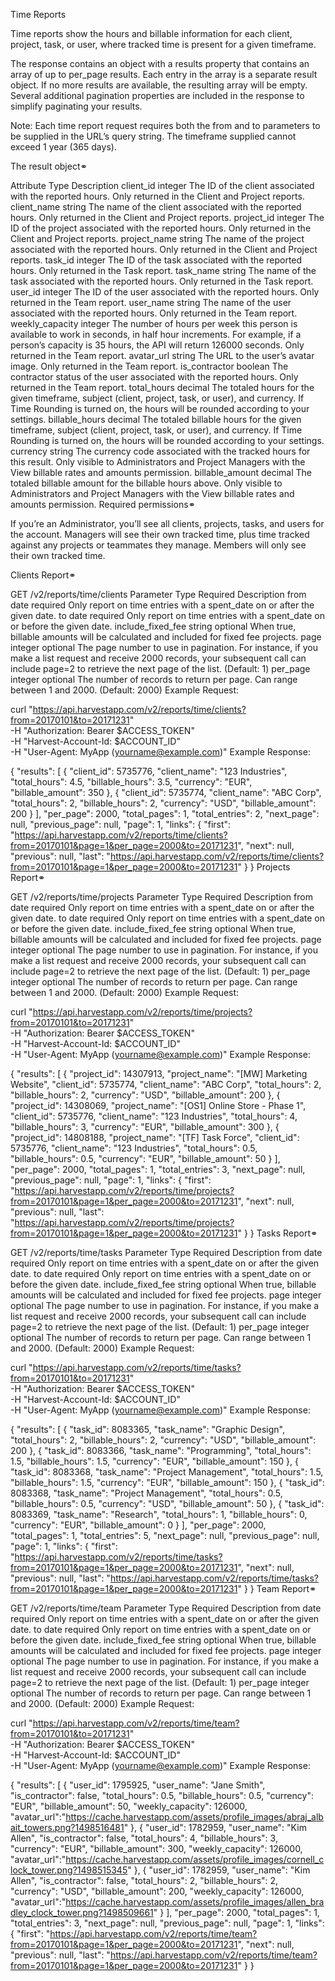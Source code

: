 Time Reports

Time reports show the hours and billable information for each client, project, task, or user, where tracked time is present for a given timeframe.

The response contains an object with a results property that contains an array of up to per_page results. Each entry in the array is a separate result object. If no more results are available, the resulting array will be empty. Several additional pagination properties are included in the response to simplify paginating your results.

Note: Each time report request requires both the from and to parameters to be supplied in the URL’s query string. The timeframe supplied cannot exceed 1 year (365 days).

The result object⚭

Attribute	Type	Description
client_id	integer	The ID of the client associated with the reported hours. Only returned in the Client and Project reports.
client_name	string	The name of the client associated with the reported hours. Only returned in the Client and Project reports.
project_id	integer	The ID of the project associated with the reported hours. Only returned in the Client and Project reports.
project_name	string	The name of the project associated with the reported hours. Only returned in the Client and Project reports.
task_id	integer	The ID of the task associated with the reported hours. Only returned in the Task report.
task_name	string	The name of the task associated with the reported hours. Only returned in the Task report.
user_id	integer	The ID of the user associated with the reported hours. Only returned in the Team report.
user_name	string	The name of the user associated with the reported hours. Only returned in the Team report.
weekly_capacity	integer	The number of hours per week this person is available to work in seconds, in half hour increments. For example, if a person’s capacity is 35 hours, the API will return 126000 seconds. Only returned in the Team report.
avatar_url	string	The URL to the user’s avatar image. Only returned in the Team report.
is_contractor	boolean	The contractor status of the user associated with the reported hours. Only returned in the Team report.
total_hours	decimal	The totaled hours for the given timeframe, subject (client, project, task, or user), and currency. If Time Rounding is turned on, the hours will be rounded according to your settings.
billable_hours	decimal	The totaled billable hours for the given timeframe, subject (client, project, task, or user), and currency. If Time Rounding is turned on, the hours will be rounded according to your settings.
currency	string	The currency code associated with the tracked hours for this result. Only visible to Administrators and Project Managers with the View billable rates and amounts permission.
billable_amount	decimal	The totaled billable amount for the billable hours above. Only visible to Administrators and Project Managers with the View billable rates and amounts permission.
Required permissions⚭

If you’re an Administrator, you’ll see all clients, projects, tasks, and users for the account. Managers will see their own tracked time, plus time tracked against any projects or teammates they manage. Members will only see their own tracked time.

Clients Report⚭

GET /v2/reports/time/clients
Parameter	Type	Required	Description
from	date	required	Only report on time entries with a spent_date on or after the given date.
to	date	required	Only report on time entries with a spent_date on or before the given date.
include_fixed_fee	string	optional	When true, billable amounts will be calculated and included for fixed fee projects.
page	integer	optional	The page number to use in pagination. For instance, if you make a list request and receive 2000 records, your subsequent call can include page=2 to retrieve the next page of the list. (Default: 1)
per_page	integer	optional	The number of records to return per page. Can range between 1 and 2000. (Default: 2000)
Example Request:

curl
"https://api.harvestapp.com/v2/reports/time/clients?from=20170101&to=20171231" \
  -H "Authorization: Bearer $ACCESS_TOKEN" \
  -H "Harvest-Account-Id: $ACCOUNT_ID" \
  -H "User-Agent: MyApp (yourname@example.com)"
Example Response:

{
  "results": [
    {
      "client_id": 5735776,
      "client_name": "123 Industries",
      "total_hours": 4.5,
      "billable_hours": 3.5,
      "currency": "EUR",
      "billable_amount": 350
    },
    {
      "client_id": 5735774,
      "client_name": "ABC Corp",
      "total_hours": 2,
      "billable_hours": 2,
      "currency": "USD",
      "billable_amount": 200
    }
  ],
  "per_page": 2000,
  "total_pages": 1,
  "total_entries": 2,
  "next_page": null,
  "previous_page": null,
  "page": 1,
  "links": {
    "first": "https://api.harvestapp.com/v2/reports/time/clients?from=20170101&page=1&per_page=2000&to=20171231",
    "next": null,
    "previous": null,
    "last": "https://api.harvestapp.com/v2/reports/time/clients?from=20170101&page=1&per_page=2000&to=20171231"
  }
}
Projects Report⚭

GET /v2/reports/time/projects
Parameter	Type	Required	Description
from	date	required	Only report on time entries with a spent_date on or after the given date.
to	date	required	Only report on time entries with a spent_date on or before the given date.
include_fixed_fee	string	optional	When true, billable amounts will be calculated and included for fixed fee projects.
page	integer	optional	The page number to use in pagination. For instance, if you make a list request and receive 2000 records, your subsequent call can include page=2 to retrieve the next page of the list. (Default: 1)
per_page	integer	optional	The number of records to return per page. Can range between 1 and 2000. (Default: 2000)
Example Request:

curl
"https://api.harvestapp.com/v2/reports/time/projects?from=20170101&to=20171231" \
  -H "Authorization: Bearer $ACCESS_TOKEN" \
  -H "Harvest-Account-Id: $ACCOUNT_ID" \
  -H "User-Agent: MyApp (yourname@example.com)"
Example Response:

{
  "results": [
    {
      "project_id": 14307913,
      "project_name": "[MW] Marketing Website",
      "client_id": 5735774,
      "client_name": "ABC Corp",
      "total_hours": 2,
      "billable_hours": 2,
      "currency": "USD",
      "billable_amount": 200
    },
    {
      "project_id": 14308069,
      "project_name": "[OS1] Online Store - Phase 1",
      "client_id": 5735776,
      "client_name": "123 Industries",
      "total_hours": 4,
      "billable_hours": 3,
      "currency": "EUR",
      "billable_amount": 300
    },
    {
      "project_id": 14808188,
      "project_name": "[TF] Task Force",
      "client_id": 5735776,
      "client_name": "123 Industries",
      "total_hours": 0.5,
      "billable_hours": 0.5,
      "currency": "EUR",
      "billable_amount": 50
    }
  ],
  "per_page": 2000,
  "total_pages": 1,
  "total_entries": 3,
  "next_page": null,
  "previous_page": null,
  "page": 1,
  "links": {
    "first": "https://api.harvestapp.com/v2/reports/time/projects?from=20170101&page=1&per_page=2000&to=20171231",
    "next": null,
    "previous": null,
    "last": "https://api.harvestapp.com/v2/reports/time/projects?from=20170101&page=1&per_page=2000&to=20171231"
  }
}
Tasks Report⚭

GET /v2/reports/time/tasks
Parameter	Type	Required	Description
from	date	required	Only report on time entries with a spent_date on or after the given date.
to	date	required	Only report on time entries with a spent_date on or before the given date.
include_fixed_fee	string	optional	When true, billable amounts will be calculated and included for fixed fee projects.
page	integer	optional	The page number to use in pagination. For instance, if you make a list request and receive 2000 records, your subsequent call can include page=2 to retrieve the next page of the list. (Default: 1)
per_page	integer	optional	The number of records to return per page. Can range between 1 and 2000. (Default: 2000)
Example Request:

curl
"https://api.harvestapp.com/v2/reports/time/tasks?from=20170101&to=20171231" \
  -H "Authorization: Bearer $ACCESS_TOKEN" \
  -H "Harvest-Account-Id: $ACCOUNT_ID" \
  -H "User-Agent: MyApp (yourname@example.com)"
Example Response:

{
  "results": [
    {
      "task_id": 8083365,
      "task_name": "Graphic Design",
      "total_hours": 2,
      "billable_hours": 2,
      "currency": "USD",
      "billable_amount": 200
    },
    {
      "task_id": 8083366,
      "task_name": "Programming",
      "total_hours": 1.5,
      "billable_hours": 1.5,
      "currency": "EUR",
      "billable_amount": 150
    },
    {
      "task_id": 8083368,
      "task_name": "Project Management",
      "total_hours": 1.5,
      "billable_hours": 1.5,
      "currency": "EUR",
      "billable_amount": 150
    },
    {
      "task_id": 8083368,
      "task_name": "Project Management",
      "total_hours": 0.5,
      "billable_hours": 0.5,
      "currency": "USD",
      "billable_amount": 50
    },
    {
      "task_id": 8083369,
      "task_name": "Research",
      "total_hours": 1,
      "billable_hours": 0,
      "currency": "EUR",
      "billable_amount": 0
    }
  ],
  "per_page": 2000,
  "total_pages": 1,
  "total_entries": 5,
  "next_page": null,
  "previous_page": null,
  "page": 1,
  "links": {
    "first": "https://api.harvestapp.com/v2/reports/time/tasks?from=20170101&page=1&per_page=2000&to=20171231",
    "next": null,
    "previous": null,
    "last": "https://api.harvestapp.com/v2/reports/time/tasks?from=20170101&page=1&per_page=2000&to=20171231"
  }
}
Team Report⚭

GET /v2/reports/time/team
Parameter	Type	Required	Description
from	date	required	Only report on time entries with a spent_date on or after the given date.
to	date	required	Only report on time entries with a spent_date on or before the given date.
include_fixed_fee	string	optional	When true, billable amounts will be calculated and included for fixed fee projects.
page	integer	optional	The page number to use in pagination. For instance, if you make a list request and receive 2000 records, your subsequent call can include page=2 to retrieve the next page of the list. (Default: 1)
per_page	integer	optional	The number of records to return per page. Can range between 1 and 2000. (Default: 2000)
Example Request:

curl
"https://api.harvestapp.com/v2/reports/time/team?from=20170101&to=20171231" \
  -H "Authorization: Bearer $ACCESS_TOKEN" \
  -H "Harvest-Account-Id: $ACCOUNT_ID" \
  -H "User-Agent: MyApp (yourname@example.com)"
Example Response:

{
  "results": [
    {
      "user_id": 1795925,
      "user_name": "Jane Smith",
      "is_contractor": false,
      "total_hours": 0.5,
      "billable_hours": 0.5,
      "currency": "EUR",
      "billable_amount": 50,
      "weekly_capacity": 126000,
      "avatar_url":"https://cache.harvestapp.com/assets/profile_images/abraj_albait_towers.png?1498516481"
    },
    {
      "user_id": 1782959,
      "user_name": "Kim Allen",
      "is_contractor": false,
      "total_hours": 4,
      "billable_hours": 3,
      "currency": "EUR",
      "billable_amount": 300,
      "weekly_capacity": 126000,
      "avatar_url":"https://cache.harvestapp.com/assets/profile_images/cornell_clock_tower.png?1498515345"
    },
    {
      "user_id": 1782959,
      "user_name": "Kim Allen",
      "is_contractor": false,
      "total_hours": 2,
      "billable_hours": 2,
      "currency": "USD",
      "billable_amount": 200,
      "weekly_capacity": 126000,
      "avatar_url":"https://cache.harvestapp.com/assets/profile_images/allen_bradley_clock_tower.png?1498509661"
    }
  ],
  "per_page": 2000,
  "total_pages": 1,
  "total_entries": 3,
  "next_page": null,
  "previous_page": null,
  "page": 1,
  "links": {
    "first": "https://api.harvestapp.com/v2/reports/time/team?from=20170101&page=1&per_page=2000&to=20171231",
    "next": null,
    "previous": null,
    "last": "https://api.harvestapp.com/v2/reports/time/team?from=20170101&page=1&per_page=2000&to=20171231"
  }
}
